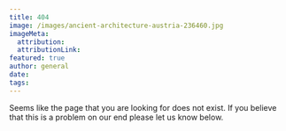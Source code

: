 ```yaml
---
title: 404
image: /images/ancient-architecture-austria-236460.jpg
imageMeta:
  attribution:
  attributionLink:
featured: true
author: general
date:
tags:
---
```


Seems like the page that you are looking for does not exist. If you believe that this is a problem on our end please let us know below.
